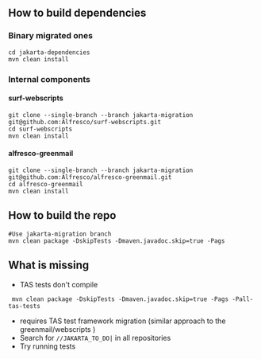 ## How to build dependencies

### Binary migrated ones
```shell
cd jakarta-dependencies
mvn clean install
```

### Internal components

#### surf-webscripts
```shell
git clone --single-branch --branch jakarta-migration git@github.com:Alfresco/surf-webscripts.git
cd surf-webscripts
mvn clean install
```

#### alfresco-greenmail
```shell
git clone --single-branch --branch jakarta-migration git@github.com:Alfresco/alfresco-greenmail.git
cd alfresco-greenmail
mvn clean install
```

## How to build the repo
```shell
#Use jakarta-migration branch
mvn clean package -DskipTests -Dmaven.javadoc.skip=true -Pags
```

## What is missing
* TAS tests don't compile
```shell
 mvn clean package -DskipTests -Dmaven.javadoc.skip=true -Pags -Pall-tas-tests
```
* requires TAS test framework migration (similar approach to the greenmail/webscripts )
* Search for `//JAKARTA_TO_DO|` in all repositories
* Try running tests